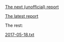 [The next (unofficial) report](Reports/next.txt) 

[The latest report](Reports/2017-05-26.txt) 

The rest: 

[2017-05-18.txt](Reports/2017-05-18.txt) 

